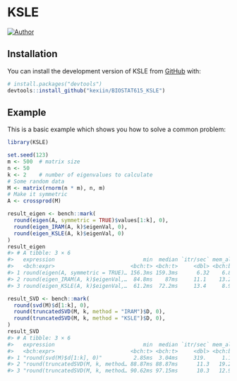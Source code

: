
<!-- README.md is generated from README.Rmd. Please edit that file -->

# KSLE

<!-- badges: start -->

[![Author](https://img.shields.io/badge/Author-KexinLi-red.svg "Author")](https://kexiin.gitee.io "Author")
<!-- badges: end -->

## Installation

You can install the development version of KSLE from
[GitHub](https://github.com/) with:

``` r
# install.packages("devtools")
devtools::install_github("kexiin/BIOSTAT615_KSLE")
```

## Example

This is a basic example which shows you how to solve a common problem:

``` r
library(KSLE)

set.seed(123)
m <- 500  # matrix size
n <- 50
k <- 2    # number of eigenvalues to calculate
# Some random data
M <- matrix(rnorm(n * m), n, m)
# Make it symmetric
A <- crossprod(M)
```

``` r
result_eigen <- bench::mark(
  round(eigen(A, symmetric = TRUE)$values[1:k], 0),
  round(eigen_IRAM(A, k)$eigenVal, 0),
  round(eigen_KSLE(A, k)$eigenVal, 0)
)
result_eigen
#> # A tibble: 3 × 6
#>   expression                            min  median `itr/sec` mem_alloc `gc/sec`
#>   <bch:expr>                        <bch:t> <bch:t>     <dbl> <bch:byt>    <dbl>
#> 1 round(eigen(A, symmetric = TRUE)… 156.3ms 159.3ms      6.32    6.87MB     2.11
#> 2 round(eigen_IRAM(A, k)$eigenVal,…  84.8ms    87ms     11.1    13.27MB    11.1 
#> 3 round(eigen_KSLE(A, k)$eigenVal,…  61.2ms  72.2ms     13.4     8.96MB     2.24
```

``` r
result_SVD <- bench::mark(
  round(svd(M)$d[1:k], 0),
  round(truncatedSVD(M, k, method = "IRAM")$D, 0),
  round(truncatedSVD(M, k, method = "KSLE")$D, 0),
)
result_SVD
#> # A tibble: 3 × 6
#>   expression                            min  median `itr/sec` mem_alloc `gc/sec`
#>   <bch:expr>                        <bch:t> <bch:t>     <dbl> <bch:byt>    <dbl>
#> 1 "round(svd(M)$d[1:k], 0)"          2.85ms  3.04ms     319.     1.11MB     8.81
#> 2 "round(truncatedSVD(M, k, method… 88.87ms 88.87ms      11.3   19.27MB    45.0 
#> 3 "round(truncatedSVD(M, k, method… 90.62ms 97.15ms      10.3   12.91MB    15.4
```
